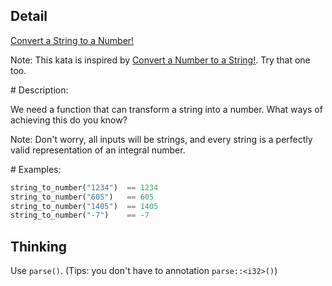 ## Detail

[Convert a String to a Number!](https://www.codewars.com/kata/544675c6f971f7399a000e79)

Note: This kata is inspired by [Convert a Number to a String!](http://www.codewars.com/kata/convert-a-number-to-a-string/). Try that one too.

\# Description:

We need a function that can transform a string into a number. What ways of achieving this do you know?

Note: Don't worry, all inputs will be strings, and every string is a perfectly valid representation of an integral number.

\# Examples:

```rust
string_to_number("1234")  == 1234
string_to_number("605")   == 605
string_to_number("1405")  == 1405
string_to_number("-7")    == -7
```
## Thinking

Use `parse()`. (Tips: you don't have to annotation `parse::<i32>()`)
